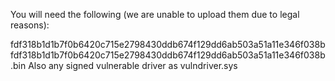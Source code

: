 You will need the following (we are unable to upload them due to legal reasons):

fdf318b1d1b7f0b6420c715e2798430ddb674f129dd6ab503a51a11e346f038b  fdf318b1d1b7f0b6420c715e2798430ddb674f129dd6ab503a51a11e346f038b.bin
Also any signed vulnerable driver as vulndriver.sys
